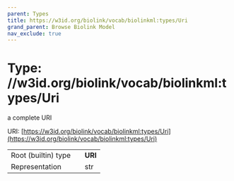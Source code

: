 ```yaml
---
parent: Types
title: https://w3id.org/biolink/vocab/biolinkml:types/Uri
grand_parent: Browse Biolink Model
nav_exclude: true
---
```


# Type: //w3id.org/biolink/vocab/biolinkml:types/Uri


a complete URI

URI: [https://w3id.org/biolink/vocab/biolinkml:types/Uri](https://w3id.org/biolink/vocab/biolinkml:types/Uri)

|  |  |  |
| --- | --- | --- |
| Root (builtin) type | | **URI** |
| Representation | | str |
